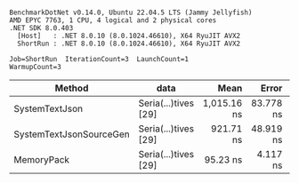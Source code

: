 ```

BenchmarkDotNet v0.14.0, Ubuntu 22.04.5 LTS (Jammy Jellyfish)
AMD EPYC 7763, 1 CPU, 4 logical and 2 physical cores
.NET SDK 8.0.403
  [Host]   : .NET 8.0.10 (8.0.1024.46610), X64 RyuJIT AVX2
  ShortRun : .NET 8.0.10 (8.0.1024.46610), X64 RyuJIT AVX2

Job=ShortRun  IterationCount=3  LaunchCount=1  
WarmupCount=3  

```
| Method                  | data                 | Mean        | Error     | StdDev   | Min         | Max         | Gen0   | Allocated |
|------------------------ |--------------------- |------------:|----------:|---------:|------------:|------------:|-------:|----------:|
| SystemTextJson          | Seria(...)tives [29] | 1,015.16 ns | 83.778 ns | 4.592 ns | 1,012.12 ns | 1,020.45 ns | 0.0038 |     464 B |
| SystemTextJsonSourceGen | Seria(...)tives [29] |   921.71 ns | 48.919 ns | 2.681 ns |   918.71 ns |   923.88 ns | 0.0067 |     568 B |
| MemoryPack              | Seria(...)tives [29] |    95.23 ns |  4.117 ns | 0.226 ns |    95.07 ns |    95.48 ns | 0.0014 |     120 B |
